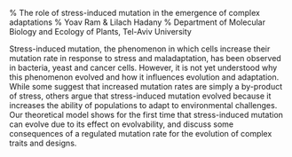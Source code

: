 % The role of stress-induced mutation in the emergence of complex adaptations
% Yoav Ram & Lilach Hadany
% Department of Molecular Biology and Ecology of Plants, Tel-Aviv University

Stress-induced mutation, the phenomenon in which cells increase their mutation rate in response to stress and maladaptation, has been observed in bacteria, yeast and cancer cells. However, it is not yet understood why this phenomenon evolved and how it influences evolution and adaptation. While some suggest that increased mutation rates are simply a by-product of stress, others argue that stress-induced mutation evolved because it increases the ability of populations to adapt to environmental challenges. Our theoretical model shows for the first time that stress-induced mutation can evolve due to its effect on evolvability, and discuss some consequences of a regulated mutation rate for the evolution of complex traits and designs.
